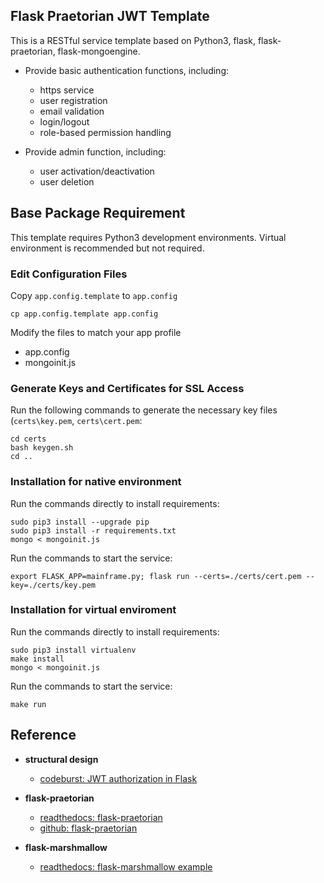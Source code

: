 ## Flask Praetorian JWT Template
This is a RESTful service template based on Python3, flask, flask-praetorian, flask-mongoengine.
- Provide basic authentication functions, including:
  - https service
  - user registration
  - email validation
  - login/logout
  - role-based permission handling
 

- Provide admin function, including:
  - user activation/deactivation
  - user deletion

## Base Package Requirement
This template requires Python3 development environments. Virtual environment is recommended but not required.


### Edit Configuration Files
Copy `app.config.template` to `app.config`

    cp app.config.template app.config

Modify the files to match your app profile

- app.config
- mongoinit.js

### Generate Keys and Certificates for SSL Access
Run the following commands to generate the necessary key files (`certs\key.pem`, `certs\cert.pem`:

    cd certs
    bash keygen.sh
    cd ..

### Installation for native environment
Run the commands directly to install requirements:

    sudo pip3 install --upgrade pip
    sudo pip3 install -r requirements.txt
    mongo < mongoinit.js
    
Run the commands to start the service:

    export FLASK_APP=mainframe.py; flask run --certs=./certs/cert.pem --key=./certs/key.pem
    

### Installation for virtual enviroment
Run the commands directly to install requirements:

    sudo pip3 install virtualenv
    make install
    mongo < mongoinit.js

Run the commands to start the service:

    make run

## Reference
 - **structural design**
   - [codeburst: JWT authorization in Flask](https://codeburst.io/jwt-authorization-in-flask-c63c1acf4eeb "codeburst: JWT authorization in Flask")

 - **flask-praetorian**
   - [readthedocs: flask-praetorian](https://flask-praetorian.readthedocs.io/en/latest/ "readthedocs: flask-praetorian")
   - [github: flask-praetorian](https://github.com/dusktreader/flask-praetorian "github")
  
 - **flask-marshmallow**
   - [readthedocs: flask-marshmallow example](https://flask-marshmallow.readthedocs.io/en/latest/ "readthedocs: flask-marshmallow example")
 
